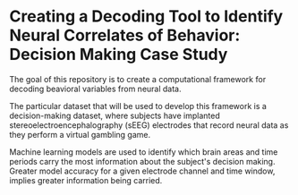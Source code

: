 # Creating a Decoding Tool to Identify Neural Correlates of Behavior: Decision Making Case Study

The goal of this repository is to create a computational framework for decoding beavioral variables from neural data.

The particular dataset that will be used to develop this framework is a decision-making dataset, where subjects have implanted stereoelectroencephalography (sEEG) electrodes that record neural data as they perform a virtual gambling game.

Machine learning models are used to identify which brain areas and time periods carry the most information about the subject's decision making. Greater model accuracy for a given electrode channel and time window, implies greater information being carried.    
